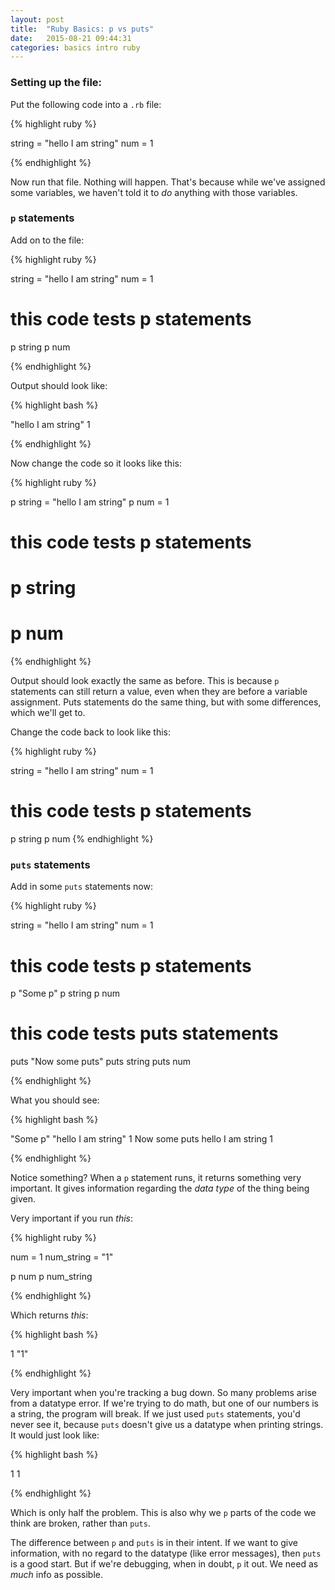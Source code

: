 ```yaml
---
layout: post
title:  "Ruby Basics: p vs puts"
date:   2015-08-21 09:44:31
categories: basics intro ruby
---
```

### Setting up the file:

Put the following code into a `.rb` file:


{% highlight ruby %}

string = "hello I am string"
num = 1


{% endhighlight %}

Now run that file. Nothing will happen. That's because while we've assigned some variables, we haven't told it to _do_ anything with those variables.

### `p` statements
Add on to the file:

{% highlight ruby %}

string = "hello I am string"
num = 1

# this code tests p statements

p string
p num

{% endhighlight %}


Output should look like:

{% highlight bash %}

"hello I am string"
1

{% endhighlight %}

Now change the code so it looks like this:

{% highlight ruby %}

p string = "hello I am string"
p num = 1

# this code tests p statements

# p string
# p num

{% endhighlight %}

Output should look exactly the same as before. This is because `p` statements can still return a value, even when they are before a variable assignment. Puts statements do the same thing, but with some differences, which we'll get to.

Change the code back to look like this:

{% highlight ruby %}

string = "hello I am string"
num = 1

# this code tests p statements

p string
p num
{% endhighlight %}

### `puts` statements

Add in some `puts` statements now:

{% highlight ruby %}

string = "hello I am string"
num = 1

# this code tests p statements

p "Some p"
p string
p num

# this code tests puts statements

puts "Now some puts"
puts string
puts num

{% endhighlight %}

What you should see:

{% highlight bash %}

"Some p"
"hello I am string"
1
Now some puts
hello I am string
1

{% endhighlight %}

Notice something? When a `p` statement runs, it returns something very important. It gives information regarding the _data type_ of the thing being given.

Very important if you run _this_:

{% highlight ruby %}

num = 1
num_string = "1"

p num
p num_string

{% endhighlight %}

Which returns _this_:

{% highlight bash %}

1
"1"

{% endhighlight %}

Very important when you're tracking a bug down. So many problems arise from a datatype error. If we're trying to do math, but one of our numbers is a string, the program will break. If we just used `puts` statements, you'd never see it, because `puts` doesn't give us a datatype when printing strings. It would just look like:

{% highlight bash %}

1
1

{% endhighlight %}

Which is only half the problem. This is also why we `p` parts of the code we think are broken, rather than `puts`.

The difference between `p` and `puts` is in their intent. If we want to give information, with no regard to the datatype (like error messages), then `puts` is a good start. But if we're debugging, when in doubt, `p` it out. We need as _much_ info as possible.

